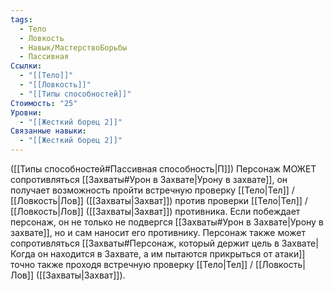 ```yaml
---
tags:
  - Тело
  - Ловкость
  - Навык/МастерствоБорьбы
  - Пассивная
Ссылки:
  - "[[Тело]]"
  - "[[Ловкость]]"
  - "[[Типы способностей]]"
Стоимость: "25"
Уровни:
  - "[[Жесткий борец 2]]"
Связанные навыки:
  - "[[Жесткий борец 2]]"
---
```

([[Типы способностей#Пассивная способность|П]]) Персонаж МОЖЕТ сопротивляться [[Захваты#Урон в Захвате|Урону в захвате]], он получает возможность пройти встречную проверку [[Тело|Тел]] / [[Ловкость|Лов]] ([[Захваты|Захват]]) против проверки [[Тело|Тел]] / [[Ловкость|Лов]] ([[Захваты|Захват]]) противника. Если побеждает персонаж,  он не только не подвергся [[Захваты#Урон в Захвате|Урону в захвате]], но и сам наносит его противнику. Персонаж также может сопротивляться [[Захваты#Персонаж, который держит цель в Захвате|Когда он находится в Захвате, а им пытаются прикрыться от атаки]] точно также проходя встречную проверку [[Тело|Тел]] / [[Ловкость|Лов]] ([[Захваты|Захват]]).
